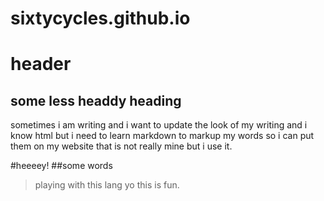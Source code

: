 # sixtycycles.github.io
header
======
some less headdy heading
------------------------

sometimes i am writing and i want to update the look of my writing and i 
know html but i need to learn markdown to markup my words so i can put them on 
my website that is not really mine but i use it. 

#heeeey!
##some words
>playing with this lang yo this is fun. 


